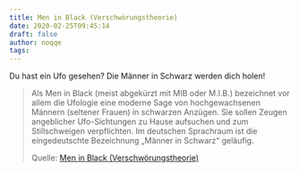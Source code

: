```yaml
---
title: Men in Black (Verschwörungstheorie)
date: 2020-02-25T09:45:14
draft: false
author: noqqe
tags:
---
```


Du hast ein Ufo gesehen? Die Männer in Schwarz werden dich holen!

> Als Men in Black (meist abgekürzt mit MIB oder M.I.B.) bezeichnet vor allem
> die Ufologie eine moderne Sage von hochgewachsenen Männern (seltener Frauen)
> in schwarzen Anzügen. Sie sollen Zeugen angeblicher  Ufo-Sichtungen zu Hause
> aufsuchen und zum Stillschweigen verpflichten. Im deutschen Sprachraum ist die
> eingedeutschte Bezeichnung „Männer in Schwarz“ geläufig.
>
> Quelle: [Men in Black (Verschwörungstheorie)](https://de.m.wikipedia.org/wiki/Men_in_Black_(Verschw%C3%B6rungstheorie))
